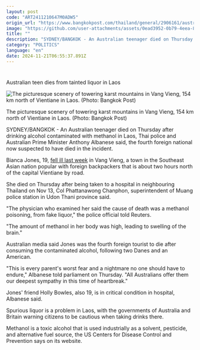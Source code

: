 ```yaml
---
layout: post
code: "ART2411210647M0ADW5"
origin_url: "https://www.bangkokpost.com/thailand/general/2906161/australian-teen-dies-from-tainted-liquor-in-laos"
image: "https://github.com/user-attachments/assets/0ead3952-0b79-4eea-86f1-7f76232e080d"
title: ""
description: "SYDNEY/BANGKOK - An Australian teenager died on Thursday after drinking alcohol contaminated with methanol in Laos, Thai police and Australian Prime Minister Anthony Albanese said, the fourth foreign national now suspected to have died in the incident."
category: "POLITICS"
language: "en"
date: 2024-11-21T06:55:37.891Z
---
```


# 

Australian teen dies from tainted liquor in Laos

![The picturesque scenery of towering karst mountains in Vang Vieng, 154 km north of Vientiane in Laos. (Photo: Bangkok Post)](https://github.com/user-attachments/assets/89362cd7-c74a-4918-b625-2bf99e8f48a0)

The picturesque scenery of towering karst mountains in Vang Vieng, 154 km north of Vientiane in Laos. (Photo: Bangkok Post)

SYDNEY/BANGKOK - An Australian teenager died on Thursday after drinking alcohol contaminated with methanol in Laos, Thai police and Australian Prime Minister Anthony Albanese said, the fourth foreign national now suspected to have died in the incident.

Bianca Jones, 19, [fell ill last week](https://www.bangkokpost.com/thailand/general/2904868/aussie-women-gravely-ill-from-tainted-booze-in-laos) in Vang Vieng, a town in the Southeast Asian nation popular with foreign backpackers that is about two hours north of the capital Vientiane by road.

She died on Thursday after being taken to a hospital in neighbouring Thailand on Nov 13, Col Phattanawong Chanphon, superintendent of Muang police station in Udon Thani province said.

"The physician who examined her said the cause of death was a methanol poisoning, from fake liquor," the police official told Reuters.

"The amount of methanol in her body was high, leading to swelling of the brain."

Australian media said Jones was the fourth foreign tourist to die after consuming the contaminated alcohol, following two Danes and an American.

"This is every parent's worst fear and a nightmare no one should have to endure," Albanese told parliament on Thursday. "All Australians offer them our deepest sympathy in this time of heartbreak."

Jones' friend Holly Bowles, also 19, is in critical condition in hospital, Albanese said.

Spurious liquor is a problem in Laos, with the governments of Australia and Britain warning citizens to be cautious when taking drinks there.

Methanol is a toxic alcohol that is used industrially as a solvent, pesticide, and alternative fuel source, the US Centers for Disease Control and Prevention says on its website.